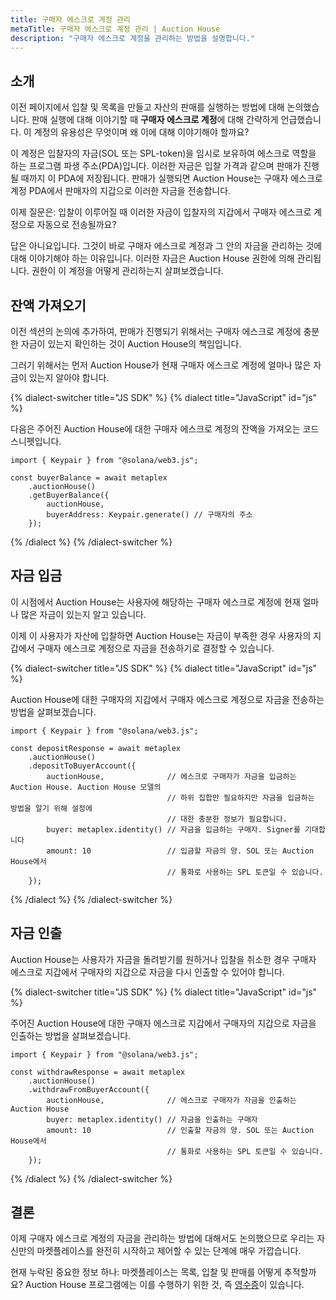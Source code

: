 ```yaml
---
title: 구매자 에스크로 계정 관리
metaTitle: 구매자 에스크로 계정 관리 | Auction House
description: "구매자 에스크로 계정을 관리하는 방법을 설명합니다."
---
```

## 소개

이전 페이지에서 입찰 및 목록을 만들고 자산의 판매를 실행하는 방법에 대해 논의했습니다. 판매 실행에 대해 이야기할 때 **구매자 에스크로 계정**에 대해 간략하게 언급했습니다. 이 계정의 유용성은 무엇이며 왜 이에 대해 이야기해야 할까요?

이 계정은 입찰자의 자금(SOL 또는 SPL-token)을 임시로 보유하여 에스크로 역할을 하는 프로그램 파생 주소(PDA)입니다. 이러한 자금은 입찰 가격과 같으며 판매가 진행될 때까지 이 PDA에 저장됩니다. 판매가 실행되면 Auction House는 구매자 에스크로 계정 PDA에서 판매자의 지갑으로 이러한 자금을 전송합니다.

이제 질문은: 입찰이 이루어질 때 이러한 자금이 입찰자의 지갑에서 구매자 에스크로 계정으로 자동으로 전송될까요?

답은 아니요입니다. 그것이 바로 구매자 에스크로 계정과 그 안의 자금을 관리하는 것에 대해 이야기해야 하는 이유입니다. 이러한 자금은 Auction House 권한에 의해 관리됩니다. 권한이 이 계정을 어떻게 관리하는지 살펴보겠습니다.

## 잔액 가져오기

이전 섹션의 논의에 추가하여, 판매가 진행되기 위해서는 구매자 에스크로 계정에 충분한 자금이 있는지 확인하는 것이 Auction House의 책임입니다.

그러기 위해서는 먼저 Auction House가 현재 구매자 에스크로 계정에 얼마나 많은 자금이 있는지 알아야 합니다.

{% dialect-switcher title="JS SDK" %}
{% dialect title="JavaScript" id="js" %}

다음은 주어진 Auction House에 대한 구매자 에스크로 계정의 잔액을 가져오는 코드 스니펫입니다.

```tsx
import { Keypair } from "@solana/web3.js";

const buyerBalance = await metaplex
    .auctionHouse()
    .getBuyerBalance({
        auctionHouse,
        buyerAddress: Keypair.generate() // 구매자의 주소
    });
```

{% /dialect %}
{% /dialect-switcher %}

## 자금 입금

이 시점에서 Auction House는 사용자에 해당하는 구매자 에스크로 계정에 현재 얼마나 많은 자금이 있는지 알고 있습니다.

이제 이 사용자가 자산에 입찰하면 Auction House는 자금이 부족한 경우 사용자의 지갑에서 구매자 에스크로 계정으로 자금을 전송하기로 결정할 수 있습니다.

{% dialect-switcher title="JS SDK" %}
{% dialect title="JavaScript" id="js" %}

Auction House에 대한 구매자의 지갑에서 구매자 에스크로 계정으로 자금을 전송하는 방법을 살펴보겠습니다.

```tsx
import { Keypair } from "@solana/web3.js";

const depositResponse = await metaplex
    .auctionHouse()
    .depositToBuyerAccount({
        auctionHouse,              // 에스크로 구매자가 자금을 입금하는 Auction House. Auction House 모델의
                                   // 하위 집합만 필요하지만 자금을 입금하는 방법을 알기 위해 설정에
                                   // 대한 충분한 정보가 필요합니다.
        buyer: metaplex.identity() // 자금을 입금하는 구매자. Signer를 기대합니다
        amount: 10                 // 입금할 자금의 양. SOL 또는 Auction House에서
                                   // 통화로 사용하는 SPL 토큰일 수 있습니다.
    });
```

{% /dialect %}
{% /dialect-switcher %}

## 자금 인출

Auction House는 사용자가 자금을 돌려받기를 원하거나 입찰을 취소한 경우 구매자 에스크로 지갑에서 구매자의 지갑으로 자금을 다시 인출할 수 있어야 합니다.

{% dialect-switcher title="JS SDK" %}
{% dialect title="JavaScript" id="js" %}

주어진 Auction House에 대한 구매자 에스크로 지갑에서 구매자의 지갑으로 자금을 인출하는 방법을 살펴보겠습니다.

```tsx
import { Keypair } from "@solana/web3.js";

const withdrawResponse = await metaplex
    .auctionHouse()
    .withdrawFromBuyerAccount({
        auctionHouse,              // 에스크로 구매자가 자금을 인출하는 Auction House
        buyer: metaplex.identity() // 자금을 인출하는 구매자
        amount: 10                 // 인출할 자금의 양. SOL 또는 Auction House에서
                                   // 통화로 사용하는 SPL 토큰일 수 있습니다.
    });
```

{% /dialect %}
{% /dialect-switcher %}

## 결론

이제 구매자 에스크로 계정의 자금을 관리하는 방법에 대해서도 논의했으므로 우리는 자신만의 마켓플레이스를 완전히 시작하고 제어할 수 있는 단계에 매우 가깝습니다.

현재 누락된 중요한 정보 하나: 마켓플레이스는 목록, 입찰 및 판매를 어떻게 추적할까요? Auction House 프로그램에는 이를 수행하기 위한 것, 즉 [영수증](receipts)이 있습니다.
